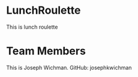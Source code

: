 # LunchRoulette
This is lunch roulette

# Team Members
This is Joseph Wichman. GitHub: josephkwichman